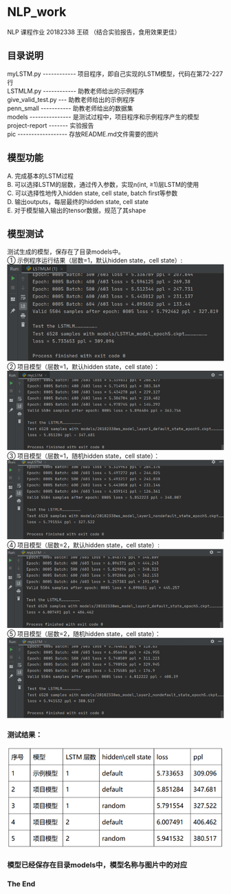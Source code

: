 # NLP_work
NLP 课程作业 20182338 王硕 （结合实验报告，食用效果更佳）  
## 目录说明 
myLSTM.py ------------ 项目程序，即自己实现的LSTM模型，代码在第72-227行  
LSTMLM.py ------------ 助教老师给出的示例程序  
give_valid_test.py --- 助教老师给出的示例程序    
penn_small ----------- 助教老师给出的数据集  
models --------------- 是测试过程中，项目程序和示例程序产生的模型  
project-report ------- 实验报告  
pic ------------------ 存放README.md文件需要的图片
## 模型功能
A. 完成基本的LSTM过程  
B. 可以选择LSTM的层数，通过传入参数，实现n(int, ≥1)层LSTM的使用  
C. 可以选择性地传入hidden state, cell state, batch first等参数  
D. 输出outputs，每层最终的hidden state, cell state  
E. 对于模型输入输出的tensor数据，规范了其shape  
## 模型测试
测试生成的模型，保存在了目录models中。  
① 示例程序运行结果（层数=1，默认hidden state，cell state）:  
![images](pic/test1.png)  
② 项目模型（层数=1，默认hidden state，cell state）：  
![images](pic/test2.png)  
③ 项目模型（层数=1，随机hidden state，cell state）：  
![images](pic/test3.png)  
④ 项目模型（层数=2，默认hidden state，cell state）:  
![images](pic/test4.png)  
⑤ 项目模型（层数=2，随机hidden state，cell state）：
![images](pic/test5.png)  
### 测试结果：  
![images](pic/table.PNG)  
### 模型已经保存在目录models中，模型名称与图片中的对应  
### The End  



